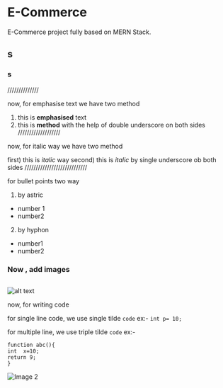 # E-Commerce
E-Commerce project fully based on MERN Stack.

## s
### s

//////////////

now, for emphasise text
we have two method

1) this is **emphasised** text
2) this is __method__ with the help of double underscore on both sides
///////////////////

now, for italic way
we have two method

first) this is *italic* way
second) this is _italic_ by single underscore ob both sides
////////////////////////////

for bullet points
two way
1) by astric
* number 1
* number2

2) by hyphon
- number1
- number2


### Now , add images
<img src="Image 2.jpg" alt=""/>

![alt text](http://.....png)

now, for writing code

for single line code, we use single tilde `code`
ex:-
`int p= 10;`

for multiple line, we use triple tilde ```code```
ex:-

```
function abc(){
int  x=10;
return 9;
}
```

![Image 2](https://github.com/Abhay-Kumar30/E-Commerce/assets/166091833/0ed0ae24-9f0e-4fe4-b27f-2afdb9409f72)




